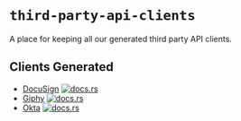 # `third-party-api-clients`

A place for keeping all our generated third party API clients.

## Clients Generated
- [DocuSign](docusign/) [![docs.rs](https://docs.rs/docusign/badge.svg)](https://docs.rs/docusign)
- [Giphy](giphy/) [![docs.rs](https://docs.rs/giphy-api/badge.svg)](https://docs.rs/giphy-api)
- [Okta](okta/) [![docs.rs](https://docs.rs/okta/badge.svg)](https://docs.rs/okta)
